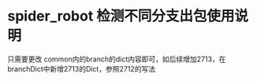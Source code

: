 # spider_robot 检测不同分支出包使用说明
只需要更改 common内的branch的dict内容即可，如后续增加2713，在branchDict中新增2713的Dict，参照2712的写法
